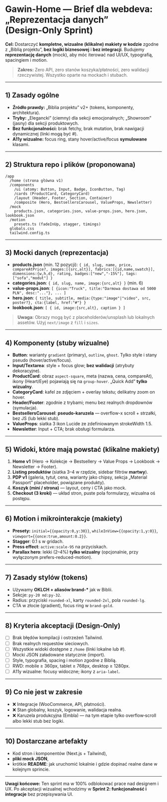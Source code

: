 # Gawin‑Home — Brief dla webdeva: „Reprezentacja danych” (Design‑Only Sprint)

**Cel:** Dostarczyć **kompletne, wizualne (klikalne) makiety w kodzie** zgodne z „Biblią projektu”, **bez logiki biznesowej** i **bez integracji**. Budujemy **reprezentację danych** (mock), aby móc iterować nad UI/UX, typografią, spacingiem i motion.

> **Zakres:** Zero API, zero stanów koszyka/płatności, zero walidacji rzeczywistej. Wszystko oparte na mockach i stubach.

---

## 1) Zasady ogólne

- **Źródło prawdy:** „Biblia projektu” v2+ (tokens, komponenty, architektura).
- **Tryby:** „Elegancki” (ciemny) dla sekcji emocjonalnych; „Showroom” (jasny) dla sekcji produktowych.
- **Bez funkcjonalności:** brak fetchy, brak mutation, brak nawigacji dynamicznej (linki mogą być #).
- **A11y wizualne:** focus ring, stany hover/active/focus **symulowane** klasami.

---

## 2) Struktura repo i plików (proponowana)

```
/app
  /home (strona główna v1)
  /components
    /ui (atomy: Button, Input, Badge, IconButton, Tag)
    /cards (ProductCard, CategoryCard)
    /layout (Header, Footer, Section, Container)
    /composite (Hero, BestsellersCarousel, ValueProps, Newsletter)
  /mock
    products.json, categories.json, value-props.json, hero.json, lookbook.json
  /motion
    presets.ts (fadeInUp, stagger, timings)
  globals.css
  tailwind.config.ts
```

---

## 3) Mocki danych (reprezentacja)

- **products.json** (min. 12 pozycji): `{ id, slug, name, price, compareAtPrice?, images:[{src,alt}], fabrics:[{id,name,swatch}], dimensions:{w,h,d}, rating, badges:["new","-15%"], tags:["sofa","moduł"] }`
- **categories.json**: `{ id, slug, name, image:{src,alt} }` (min. 6)
- **value-props.json**: `[ {icon:"Truck", title:"Darmowa dostawa od 5000 PLN", desc:"..."}, ... ]`
- **hero.json**: `{ title, subtitle, media:{type:"image"|"video", src, poster?}, cta:{label, href:"#"} }`
- **lookbook.json**: `[ { id, image:{src,alt}, caption } ]`

> **Uwaga:** Obrazy mogą być z placeholderów/unsplash lub lokalnych assetów. Użyj `next/image` z `fill` i `sizes`.

---

## 4) Komponenty (stuby wizualne)

- **Button**: warianty `gradient` (primary), `outline`, `ghost`. Tylko style i stany pseudo (hover/active/focus).
- **Input/Textarea**: style + focus glow; **bez walidacji** (atrybuty dekoracyjne).
- **ProductCard**: obraz `aspect-square`, meta (nazwa, cena, compareAt), ikony (Heart/Eye) pojawiają się na `group-hover`. „Quick Add” **tylko wizualny**.
- **CategoryCard**: kafel ze zdjęciem + overlay tekstu; delikatny zoom on hover.
- **Header/Footer**: zgodnie z trybami; menu bez realnych dropdownów (symulacja).
- **BestsellersCarousel**: **pseudo‑karuzela** — overflow-x scroll + strzałki, bez JS (lub lekki stub).
- **ValueProps**: siatka 3 ikon Lucide ze zdefiniowanym strokeWidth 1.5.
- **Newsletter**: Input + CTA; brak obsługi formularza.

---

## 5) Widoki, które mają powstać (klikalne makiety)

1. **Home v1** (Hero → Kolekcje → Bestsellery → Value Props → Lookbook → Newsletter → Footer).
2. **Listing produktów** (siatka 3–4 w rzędzie, sidebar filtrów **martwy**).
3. **PDP v1** (galeria, tytuł, cena, warianty jako chipsy, sekcja „Material Passport” placeholder, powiązane produkty).
4. **Koszyk (mini / strona)** — layout, ceny i CTA jako mock.
5. **Checkout (3 kroki)** — układ stron, puste pola formularzy, wizualna oś postępu.

---

## 6) Motion i mikrointerakcje (makiety)

- **Presety:** `initial={{opacity:0,y:30}}`, `whileInView={{opacity:1,y:0}}`, `viewport={{once:true,amount:0.2}}`.
- **Stagger**: 0.1 s w gridach.
- **Press effect**: `active:scale-95` na przyciskach.
- **Parallax hero**: lekki (2–4%) **tylko wizualny** (opcjonalnie, przy wyłączonym prefers-reduced-motion).

---

## 7) Zasady stylów (tokens)

- Używamy **OKLCH + aliasów brand-\*** jak w Biblii.
- Sekcje: `py-20 md:py-32`.
- Radius: przyciski `rounded-xl`, karty `rounded-2xl`, pola `rounded-lg`.
- CTA w złocie (gradient), focus ring w `brand-gold`.

---

## 8) Kryteria akceptacji (Design‑Only)

- [ ] Brak błędów kompilacji i ostrzeżeń Tailwind.
- [ ] Brak realnych requestów sieciowych.
- [ ] Wszystkie widoki dostępne z `/home` (linki lokalne lub #).
- [ ] Mocki JSON załadowane statycznie (import).
- [ ] Style, typografia, spacing i motion zgodne z Biblią.
- [ ] RWD: mobile ≥ 360px, tablet ≥ 768px, desktop ≥ 1280px.
- [ ] A11y wizualne: focusy widoczne; ikony z `aria-label`.

---

## 9) Co **nie** jest w zakresie

- ❌ Integracje (WooCommerce, API, płatności).
- ❌ Stan globalny, koszyk, logowanie, walidacja realna.
- ❌ Karuzela produkcyjna (Embla) — na tym etapie tylko overflow‑scroll albo lekki stub bez logiki.

---

## 10) Dostarczane artefakty

- Kod stron i komponentów (Next.js + Tailwind),
- **pliki mock JSON**,
- krótkie **README**: jak uruchomić lokalnie i gdzie dopinać realne dane w kolejnym sprincie.

---

**Uwagi końcowe:** Ten sprint ma w 100% odblokować prace nad designem i UX. Po akceptacji wizualnej wchodzimy w **Sprint 2: funkcjonalność i integracje** bez przepisywania UI.
